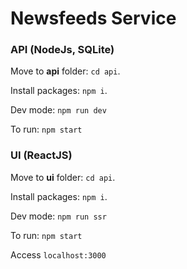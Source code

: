 # Newsfeeds Service
### API (NodeJs, SQLite)
Move to **api** folder: `cd api`.

Install packages: `npm i`.

Dev mode: `npm run dev`

To run: `npm start`


### UI (ReactJS)
Move to **ui** folder: `cd api`.

Install packages: `npm i`.

Dev mode: `npm run ssr`

To run: `npm start`

Access `localhost:3000`